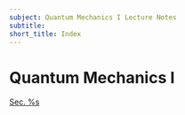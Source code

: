 ```yaml
---
subject: Quantum Mechanics I Lecture Notes
subtitle:
short_title: Index
---
```


# Quantum Mechanics I

[Sec. %s](#ch-hist)
[](#ch-basics)